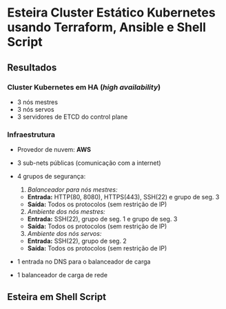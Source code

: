 # Esteira Cluster Estático Kubernetes usando Terraform, Ansible e Shell Script

## Resultados

### Cluster Kubernetes em HA (_high availability_)

- 3 nós mestres
- 3 nós servos
- 3 servidores de ETCD do control plane

### Infraestrutura

- Provedor de nuvem: **AWS**
- 3 sub-nets públicas (comunicação com a internet)
- 4 grupos de segurança:
    1) _Balanceador para nós mestres:_
    - **Entrada:** HTTP(80, 8080), HTTPS(443), SSH(22) e grupo de seg. 3
    - **Saída:** Todos os protocolos (sem restrição de IP)  

    2) _Ambiente dos nós mestres:_
    - **Entrada:** SSH(22), grupo de seg. 1 e grupo de seg. 3
    - **Saída:** Todos os protocolos (sem restrição de IP)

    3) _Ambiente dos nós servos:_
    - **Entrada:** SSH(22), grupo de seg. 2
    - **Saída:** Todos os protocolos (sem restrição de IP)
- 1 entrada no DNS para o balanceador de carga
- 1 balanceador de carga de rede


## Esteira em Shell Script